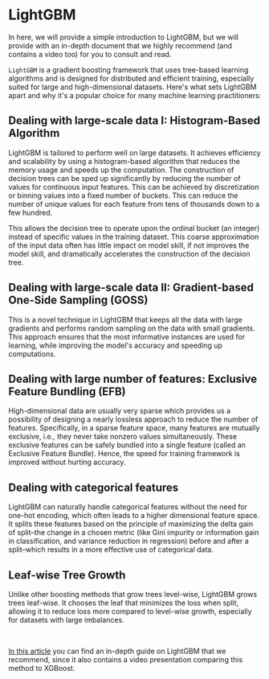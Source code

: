 # LightGBM

In here, we will provide a simple introduction to LightGBM, but we will provide with an in-depth document that we highly recommend (and contains a video too) for you to consult and read.


`LightGBM` is a gradient boosting framework that uses tree-based learning algorithms and is designed for distributed and efficient training, especially suited for large and high-dimensional datasets. Here's what sets LightGBM apart and why it's a popular choice for many machine learning practitioners:

## Dealing with large-scale data I: Histogram-Based Algorithm 
LightGBM is tailored to perform well on large datasets. It achieves efficiency and scalability by using a histogram-based algorithm that reduces the memory usage and speeds up the computation. The construction of decision trees can be sped up significantly by reducing the number of values for continuous input features. This can be achieved by discretization or binning values into a fixed number of buckets. This can reduce the number of unique values for each feature from tens of thousands down to a few hundred.

This allows the decision tree to operate upon the ordinal bucket (an integer) instead of specific values in the training dataset. This coarse approximation of the input data often has little impact on model skill, if not improves the model skill, and dramatically accelerates the construction of the decision tree.



## Dealing with large-scale data II: Gradient-based One-Side Sampling (GOSS)
This is a novel technique in LightGBM that keeps all the data with large gradients and performs random sampling on the data with small gradients. This approach ensures that the most informative instances are used for learning, while improving the model's accuracy and speeding up computations.

## Dealing with large number of features: Exclusive Feature Bundling (EFB)
High-dimensional data are usually very sparse which provides us a possibility of designing a nearly lossless approach to reduce the number of features. Specifically, in a sparse feature space, many features are mutually exclusive, i.e., they never take nonzero values simultaneously. These exclusive features can be safely bundled into a single feature (called an Exclusive Feature Bundle). Hence, the speed for training framework is improved without hurting accuracy.

## Dealing with categorical features
LightGBM can naturally handle categorical features without the need for one-hot encoding, which often leads to a higher dimensional feature space. It splits these features based on the principle of maximizing the delta gain of split–the change in a chosen metric (like Gini impurity or information gain in classification, and variance reduction in regression) before and after a split–which results in a more effective use of categorical data.



## Leaf-wise Tree Growth
Unlike other boosting methods that grow trees level-wise, LightGBM grows trees leaf-wise. It chooses the leaf that minimizes the loss when split, allowing it to reduce loss more compared to level-wise growth, especially for datasets with large imbalances.



</br>


[In this article](https://neptune.ai/blog/lightgbm-parameters-guide) you can find an in-depth guide on LightGBM that we recommend, since it also contains a video presentation comparing this method to XGBoost.